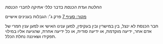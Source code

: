 *החלטת ועדת הכנסת בדבר כללי אתיקה לחברי הכנסת*

[מקור: סעיף 7](https://he.wikisource.org/wiki/%D7%9B%D7%9C%D7%9C%D7%99_%D7%90%D7%AA%D7%99%D7%A7%D7%94_%D7%9C%D7%97%D7%91%D7%A8%D7%99_%D7%94%D7%9B%D7%A0%D7%A1%D7%AA#%D7%A4%D7%A8%D7%A7_%D7%96#סעיף_7)
פרק ג׳: הגבלות בענינים אישיים

חבר הכנסת לא ינצל, בין במישרין ובין בעקיפין, למען ענינו האישי או למען ענין חמרי של אדם אחר, ידיעה מוקדמת, או ידיעה סודית, או כל ידיעה אחרת, שהגיעה אליו במילוי תפקידו ושאיננה נחלת הכלל.